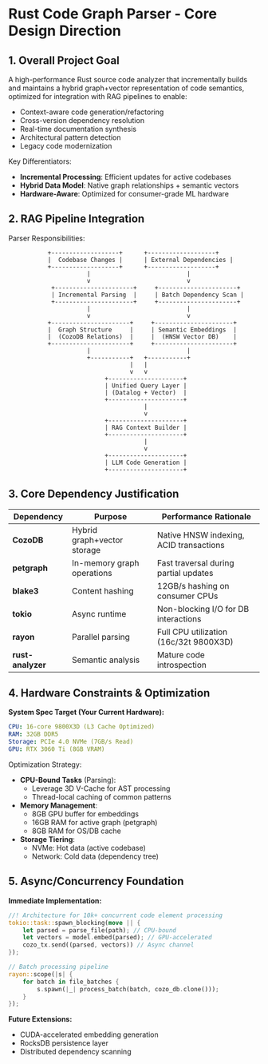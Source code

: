 # Rust Code Graph Parser - Core Design Direction

## 1. Overall Project Goal
A high-performance Rust source code analyzer that incrementally builds and maintains a hybrid graph+vector representation of code semantics, optimized for integration with RAG pipelines to enable:
- Context-aware code generation/refactoring
- Cross-version dependency resolution
- Real-time documentation synthesis
- Architectural pattern detection
- Legacy code modernization

Key Differentiators:
- **Incremental Processing**: Efficient updates for active codebases
- **Hybrid Data Model**: Native graph relationships + semantic vectors
- **Hardware-Aware**: Optimized for consumer-grade ML hardware

## 2. RAG Pipeline Integration
Parser Responsibilities:
```
           +-------------------+      +-------------------+
           |  Codebase Changes |      | External Dependencies |
           +-------------------+      +-------------------+
                      |                           |
                      v                           v
            +----------------------+     +----------------------+
            | Incremental Parsing  |     | Batch Dependency Scan |
            +----------------------+     +----------------------+
                      |                           |
                      v                           v
           +----------------------+     +----------------------+
           |  Graph Structure     |     | Semantic Embeddings  |
           |  (CozoDB Relations)  |     |  (HNSW Vector DB)    |
           +----------------------+     +----------------------+
                      |                           |
                      +-----------+   +-----------+
                                  |   |
                                  v   v
                           +---------------------+
                           | Unified Query Layer |
                           | (Datalog + Vector)  |
                           +---------------------+
                                      |
                                      v
                           +---------------------+
                           | RAG Context Builder |
                           +---------------------+
                                      |
                                      v
                           +---------------------+
                           | LLM Code Generation |
                           +---------------------+
```

## 3. Core Dependency Justification

| Dependency       | Purpose                                      | Performance Rationale                     |
|------------------|---------------------------------------------|-------------------------------------------|
| **CozoDB**       | Hybrid graph+vector storage                 | Native HNSW indexing, ACID transactions   |
| **petgraph**     | In-memory graph operations                  | Fast traversal during partial updates     |
| **blake3**       | Content hashing                              | 12GB/s hashing on consumer CPUs           |
| **tokio**        | Async runtime                                | Non-blocking I/O for DB interactions      |
| **rayon**        | Parallel parsing                             | Full CPU utilization (16c/32t 9800X3D)   |
| **rust-analyzer**| Semantic analysis                            | Mature code introspection                 |

## 4. Hardware Constraints & Optimization

**System Spec Target (Your Current Hardware):**
```yaml
CPU: 16-core 9800X3D (L3 Cache Optimized)
RAM: 32GB DDR5 
Storage: PCIe 4.0 NVMe (7GB/s Read)
GPU: RTX 3060 Ti (8GB VRAM)
```

Optimization Strategy:
- **CPU-Bound Tasks** (Parsing):
  - Leverage 3D V-Cache for AST processing
  - Thread-local caching of common patterns
- **Memory Management**:
  - 8GB GPU buffer for embeddings
  - 16GB RAM for active graph (petgraph)
  - 8GB RAM for OS/DB cache
- **Storage Tiering**:
  - NVMe: Hot data (active codebase)
  - Network: Cold data (dependency tree)

## 5. Async/Concurrency Foundation

**Immediate Implementation:**
```rust
//! Architecture for 10k+ concurrent code element processing
tokio::task::spawn_blocking(move || {
    let parsed = parse_file(path); // CPU-bound
    let vectors = model.embed(parsed); // GPU-accelerated
    cozo_tx.send((parsed, vectors)) // Async channel
});

// Batch processing pipeline
rayon::scope(|s| {
    for batch in file_batches {
        s.spawn(|_| process_batch(batch, cozo_db.clone()));
    }
});
```

**Future Extensions:**
- CUDA-accelerated embedding generation
- RocksDB persistence layer
- Distributed dependency scanning
